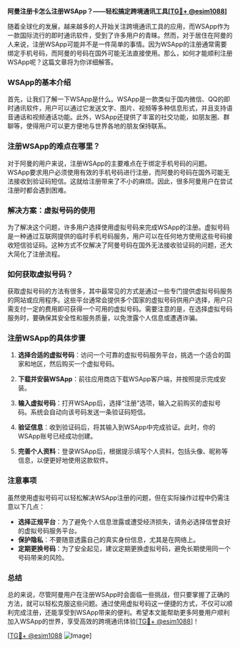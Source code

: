 **阿曼注册卡怎么注册WSApp？——轻松搞定跨境通讯工具[[TG💪+ @esim1088](https://t.me/s/esim1088)]**

随着全球化的发展，越来越多的人开始关注跨境通讯工具的应用，而WSApp作为一款国际流行的即时通讯软件，受到了许多用户的青睐。然而，对于居住在阿曼的人来说，注册WSApp可能并不是一件简单的事情。因为WSApp的注册通常需要绑定手机号码，而阿曼的号码在国外可能无法直接使用。那么，如何才能顺利注册WSApp呢？这篇文章将为你详细解答。

### WSApp的基本介绍

首先，让我们了解一下WSApp是什么。WSApp是一款类似于国内微信、QQ的即时通讯软件，用户可以通过它发送文字、图片、视频等多种信息形式，并且支持语音通话和视频通话功能。此外，WSApp还提供了丰富的社交功能，如朋友圈、群聊等，使得用户可以更方便地与世界各地的朋友保持联系。

### 注册WSApp的难点在哪里？

对于阿曼的用户来说，注册WSApp的主要难点在于绑定手机号码的问题。WSApp要求用户必须使用有效的手机号码进行注册，而阿曼的号码在国外可能无法接收到验证码短信。这就给注册带来了不小的麻烦。因此，很多阿曼用户在尝试注册时都会遇到困难。

### 解决方案：虚拟号码的使用

为了解决这个问题，许多用户选择使用虚拟号码来完成WSApp的注册。虚拟号码是一种通过互联网提供的临时手机号码服务，用户可以在任何地方使用这些号码接收短信验证码。这种方式不仅解决了阿曼号码在国外无法接收验证码的问题，还大大简化了注册流程。

### 如何获取虚拟号码？

获取虚拟号码的方法有很多，其中最常见的方式是通过一些专门提供虚拟号码服务的网站或应用程序。这些平台通常会提供多个国家的虚拟号码供用户选择，用户只需支付一定的费用即可获得一个可用的虚拟号码。需要注意的是，在选择虚拟号码服务时，要确保其安全性和服务质量，以免泄露个人信息或遭遇诈骗。

### 注册WSApp的具体步骤

1. **选择合适的虚拟号码**：访问一个可靠的虚拟号码服务平台，挑选一个适合的国家和地区，然后购买一个虚拟号码。
   
2. **下载并安装WSApp**：前往应用商店下载WSApp客户端，并按照提示完成安装。

3. **输入虚拟号码**：打开WSApp后，选择“注册”选项，输入之前购买的虚拟号码。系统会自动向该号码发送一条验证码短信。

4. **验证信息**：收到验证码后，将其输入到WSApp中完成验证。此时，你的WSApp账号已经成功创建。

5. **完善个人资料**：登录WSApp后，根据提示填写个人资料，包括头像、昵称等信息，以便更好地使用这款软件。

### 注意事项

虽然使用虚拟号码可以轻松解决WSApp注册的问题，但在实际操作过程中仍需注意以下几点：

- **选择正规平台**：为了避免个人信息泄露或遭受经济损失，请务必选择信誉良好的虚拟号码服务平台。
- **保护隐私**：不要随意透露自己的真实身份信息，尤其是在网络上。
- **定期更换号码**：为了安全起见，建议定期更换虚拟号码，避免长期使用同一个号码带来的风险。

### 总结

总的来说，尽管阿曼用户在注册WSApp时会面临一些挑战，但只要掌握了正确的方法，就可以轻松克服这些问题。通过使用虚拟号码这一便捷的方式，不仅可以顺利完成注册，还能享受到WSApp带来的便利。希望本文能帮助更多阿曼用户顺利加入WSApp的世界，享受高效的跨境通讯体验[[TG💪+ @esim1088](https://t.me/s/esim1088)]！

[[TG💪+ @esim1088](https://t.me/s/esim1088) ![Image](https://i.postimg.cc/4NQfJmqS/Snipaste-2025-05-13-00-14-12.png)]
